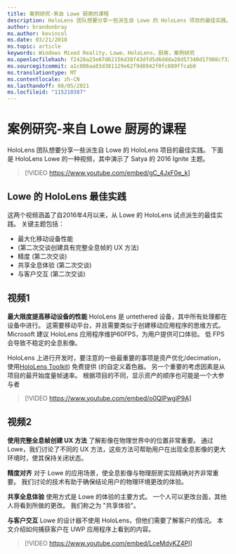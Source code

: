 ```yaml
---
title: 案例研究-来自 Lowe 厨房的课程
description: HoloLens 团队想要分享一些派生自 Lowe 的 HoloLens 项目的最佳实践。
author: brandonbray
ms.author: kevincol
ms.date: 03/21/2018
ms.topic: article
keywords: Windows Mixed Reality，Lowe，HoloLens，厨房，案例研究
ms.openlocfilehash: f2428a23e07d62156d38f43dfd5d6ddda20d57340d17908cf326ca9f37d223b9
ms.sourcegitcommit: a1c086aa83d381129e62f9d8942f0fc889ffcab0
ms.translationtype: MT
ms.contentlocale: zh-CN
ms.lasthandoff: 08/05/2021
ms.locfileid: "115210387"
---
```

# <a name="case-study---lessons-from-the-lowes-kitchen"></a>案例研究-来自 Lowe 厨房的课程

HoloLens 团队想要分享一些派生自 Lowe 的 HoloLens 项目的最佳实践。 下面是 HoloLens Lowe 的一种视频，其中演示了 Satya 的 2016 Ignite 主题。
<br>
>[!VIDEO https://www.youtube.com/embed/gC_4JxF0e_k]

## <a name="lowes-hololens-best-practices"></a>Lowe 的 HoloLens 最佳实践

这两个视频涵盖了自2016年4月以来，从 Lowe 的 HoloLens 试点派生的最佳实践。 关键主题包括：
* 最大化移动设备性能
*  (第二次交谈创建具有完整全息帧的 UX 方法) 
* 精度 (第二次交谈) 
* 共享全息体验 (第二次交谈) 
* 与客户交互 (第二次交谈) 

## <a name="video-1"></a>视频1

**最大限度提高移动设备的性能** HoloLens 是 untethered 设备，其中所有处理都在设备中进行。 这需要移动平台，并且需要类似于创建移动应用程序的思维方式。 Microsoft 建议 HoloLens 应用程序维护60FPS，为用户提供可口体验。 低 FPS 会导致不稳定的全息影像。

HoloLens 上进行开发时，要注意的一些最重要的事项是资产优化/decimation，使用[HoloLens Toolkit](https://github.com/Microsoft/HoloToolkit-Unity)) 免费提供 (的自定义着色器。 另一个重要的考虑因素是从项目的最开始度量帧速率。 根据项目的不同，显示资产的顺序也可能是一个大参与者
<br>
>[!VIDEO https://www.youtube.com/embed/o0QIPwgiP9A]

## <a name="video-2"></a>视频2

**使用完整全息帧创建 UX 方法** 了解影像在物理世界中的位置非常重要。 通过 Lowe，我们讨论了不同的 UX 方法，这些方法可帮助用户在出现全息影像的更大环境时，使其保持关闭状态。

**精度对齐** 对于 Lowe 的应用场景，使全息影像与物理厨房实现精确对齐非常重要。 我们讨论的技术有助于确保结论用户的物理环境更改的体验。

**共享全息体验** 使用方式是 Lowe 的体验的主要方式。 一个人可以更改台面，其他人将看到所做的更改。 我们称之为 "共享体验"。

**与客户交互** Lowe 的设计器不使用 HoloLens，但他们需要了解客户的情况。 本文介绍如何捕获客户在 UWP 应用程序上看到的内容。
<br>
>[!VIDEO https://www.youtube.com/embed/LceMdyKZ4PI]
